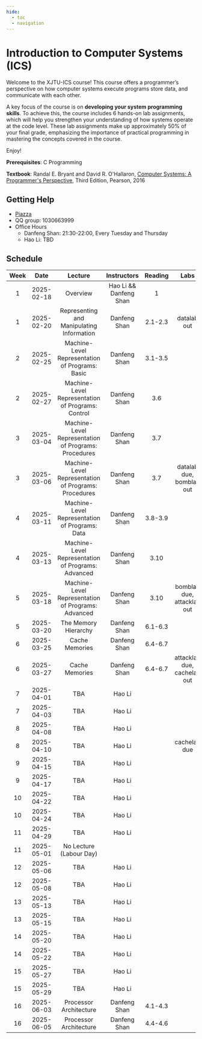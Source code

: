 ```yaml
---
hide:
  - toc
  - navigation
---
```


<!-- <!DOCTYPE html> -->
<!-- <html lang="en"> -->
<!-- <head> -->
<!--     <meta charset="UTF-8"> -->
<!--     <meta name="viewport" content="width=device-width, initial-scale=1.0"> -->
<!--     <title>Staff</title> -->
<!-- 将样式提取到外部文件 --> 
<!--     <link rel="stylesheet" href="stylesheets/home.css"> -->
<!-- </head> -->
<!-- <body> -->
<!--     <div class="frosted-glass"> -->
<!--         <div>XJTU COMP402127</div> -->
<!--         <div>SPRING 2025</div> -->
<!--         <div>Introduction to Computer Systems</div> -->
<!--     </div> -->
<!--     <script> -->
<!--         // 动态设置背景图片，避免阻塞初始渲染 -->
<!--         document.addEventListener("DOMContentLoaded", () => { -->
<!--             document.body.style.backgroundImage = "url('./assets/background.png')"; -->
<!--         }); -->
<!--     </script> -->
<!-- </body> -->
<!-- </html> -->

# Introduction to Computer Systems (ICS)

Welcome to the XJTU-ICS course!
This course offers a programmer’s perspective on how computer systems execute programs
store data, and communicate with each other.

A key focus of the course is on **developing your system programming skills**.
To achieve this, the course includes 6 hands-on lab assignments,
which will help you strengthen your understanding of how systems operate at the code level.
These lab assignments make up approximately 50% of your final grade,
emphasizing the importance of practical programming in mastering the concepts covered in the course.

Enjoy!

**Prerequisites**: C Programming

**Textbook**: Randal E. Bryant and David R. O'Hallaron, [Computer Systems: A Programmer's Perspective](https://csapp.cs.cmu.edu/), Third Edition, Pearson, 2016

## Getting Help

- [Piazza](https://piazza.com/stu.xjtu.edu.cn/spring2025/xjtuics)
- QQ group: 1030663999
- Office Hours
    - Danfeng Shan: 21:30-22:00, Every Tuesday and Thursday
    - Hao Li: TBD

## Schedule



|  Week |     Date    | Lecture | Instructors | Reading | Labs |
| :---: | :---------: | :-----: | :---------: | :-----: | :--: |
|   1   | 2025-02-18  | Overview                                  | Hao Li && Danfeng Shan  |   1     |             |
|   1   | 2025-02-20  | Representing and Manipulating Information | Danfeng Shan | 2.1-2.3 | datalab out |
|   2   | 2025-02-25  | Machine-Level Representation of Programs: Basic | Danfeng Shan | 3.1-3.5 | |
|   2   | 2025-02-27  | Machine-Level Representation of Programs: Control | Danfeng Shan | 3.6 | |
|   3   | 2025-03-04  | Machine-Level Representation of Programs: Procedures | Danfeng Shan | 3.7 | |
|   3   | 2025-03-06  | Machine-Level Representation of Programs: Procedures | Danfeng Shan | 3.7 | datalab due, bomblab out |
|   4   | 2025-03-11  | Machine-Level Representation of Programs: Data | Danfeng Shan | 3.8-3.9 | |
|   4   | 2025-03-13  | Machine-Level Representation of Programs: Advanced |  Danfeng Shan | 3.10 | |
|   5   | 2025-03-18  | Machine-Level Representation of Programs: Advanced | Danfeng Shan | 3.10 | bomblab due, attacklab out |
|   5   | 2025-03-20  | The Memory Hierarchy                      |       Danfeng Shan      | 6.1-6.3 | |
|   6   | 2025-03-25  | Cache Memories                            |       Danfeng Shan       | 6.4-6.7 | |
|   6   | 2025-03-27  | Cache Memories                            |       Danfeng Shan       | 6.4-6.7 | attacklab due, cachelab out |
|   7   | 2025-04-01  | TBA |  Hao Li | | |
|   7   | 2025-04-03  | TBA |  Hao Li | | |
|   8   | 2025-04-08  | TBA |  Hao Li | | |
|   8   | 2025-04-10  | TBA |  Hao Li | | cachelab due |
|   9   | 2025-04-15  | TBA |  Hao Li | | |
|   9   | 2025-04-17  | TBA |  Hao Li | | |
|   10  | 2025-04-22  | TBA |  Hao Li | | |
|   10  | 2025-04-24  | TBA |  Hao Li | | |
|   11  | 2025-04-29  | TBA |  Hao Li | | |
|   11  | 2025-05-01  | No Lecture (Labour Day) |   | | |
|   12  | 2025-05-06  | TBA |  Hao Li | | |
|   12  | 2025-05-08  | TBA |  Hao Li | | |
|   13  | 2025-05-13  | TBA |  Hao Li | | |
|   13  | 2025-05-15  | TBA |  Hao Li | | |
|   14  | 2025-05-20  | TBA |  Hao Li | | |
|   14  | 2025-05-22  | TBA |  Hao Li | | |
|   15  | 2025-05-27  | TBA |  Hao Li | | |
|   15  | 2025-05-29  | TBA |  Hao Li | | |
|   16  | 2025-06-03  | Processor Architecture |  Danfeng Shan | 4.1-4.3 | |
|   16  | 2025-06-05  | Processor Architecture |  Danfeng Shan | 4.4-4.6 | |
